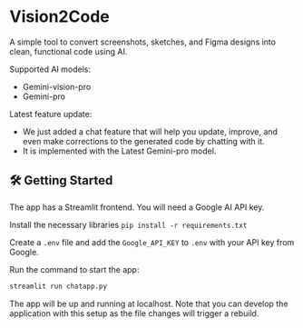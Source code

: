 # Vision2Code

A simple tool to convert screenshots, sketches, and Figma designs into clean, functional code using AI. 






Supported AI models:

- Gemini-vision-pro
- Gemini-pro

Latest feature update:

- We just added a chat feature that will help you update, improve, and even make corrections to the generated code by chatting with it.
- It is implemented with the Latest Gemini-pro model.

## 🛠 Getting Started

The app has a Streamlit frontend. You will need a Google AI API key.

Install the necessary libraries `pip install -r requirements.txt`

Create a `.env` file and add the `Google_API_KEY` to `.env` with your API key from Google.

Run the command to start the app:
```bash
streamlit run chatapp.py
```


The app will be up and running at localhost. Note that you can develop the application with this setup as the file changes will trigger a rebuild.


